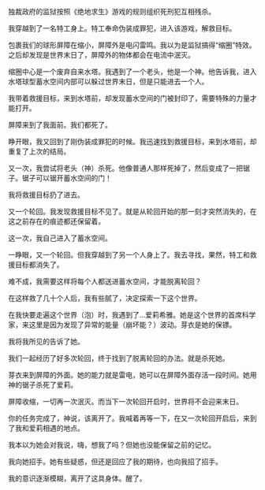 独裁政府的监狱按照《绝地求生》游戏的规则组织死刑犯互相残杀。

我穿越到了一名特工身上。特工奉命伪装成罪犯，进入该游戏，解救目标。

包裹我们的球形屏障在缩小，屏障外是电闪雷鸣。我以为是监狱搞得“缩圈”特效。之后却发现是世界末日了，屏障外的物体都会在电流中泯灭。

缩圈中心是一个废弃自来水塔。我遇到了一个老头，他是一个神。他告诉我，进入水塔球型蓄水空间内部可以躲过世界末日，但是只能进去一个人。

我带着救援目标，来到水塔前，却发现蓄水空间的门被封印了，需要特殊的力量才能打开。

屏障来到了我面前。我们都死了。

睁开眼，我又回到了刚伪装成罪犯的时候。我迅速找到救援目标，来到水塔前，却重复了上次的结局。

又一次，我尝试将老头（神）杀死。他像普通人那样死掉了，然后变成了一把锯子。锯子可以锯开蓄水空间的门！

我将救援目标扔了进去。

又一个轮回。我发现救援目标不见了。就是从轮回开始的那一刻才突然消失的，在这之前存在的痕迹都还保留着。

这一次，我自己进入了蓄水空间。

一睁眼，又一个轮回。但我穿越到了另一个人身上了。我去寻找，果然，特工和救援目标都消失了。

难不成，我需要这样将每个人都送进蓄水空间，才能脱离轮回？

在这样救了几十个人后，我有些腻了，决定探索一下这个世界。

在我快要走遍这个世界（泡）时，我遇到了...爱莉希雅。她是这个世界的首席科学家，来这里是因为发现了异常的能量（崩坏能？）波动。芽衣是她的保镖。

我将我所见的告诉了她。

我们一起经历了好多次轮回，终于找到了脱离轮回的办法。就是杀死她。

芽衣来到屏障的外面。她的能力就是雷电，她可以在屏障外面存活一段时间。她用神的锯子杀死了爱莉。

屏障收缩，一切再一次泯灭。而当下一次轮回开启时，世界将不会迎来末日。

你的任务完成了，神说，该离开了。我喊着再等一下，在又一次轮回开启后，来到了我和爱莉相遇的地点。

我本以为她会对我说，嗨，想我了吗？但她也没能保留之前的记忆。

我向她招手。她有些疑惑，但还是回应了我的期待，也向我招了招手。

我的意识逐渐模糊，离开了这具身体。醒了。
